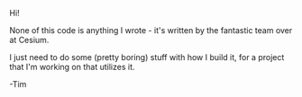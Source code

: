 Hi!

None of this code is anything I wrote - it's written by the fantastic team over at Cesium.

I just need to do some (pretty boring) stuff with how I build it, for a project that I'm working on that utilizes it.

-Tim
